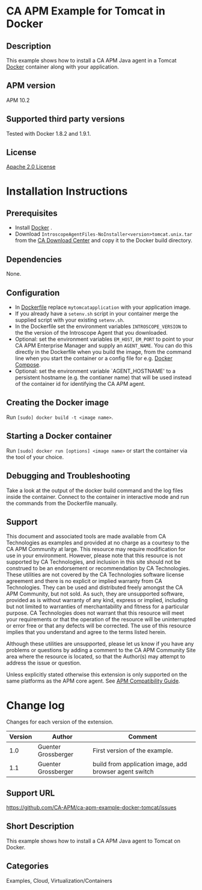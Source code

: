 # CA APM Example for Tomcat in Docker

## Description
This example shows how to install a CA APM Java agent in a Tomcat [Docker](http://www.docker.com/) container along with your application.

## APM version
APM 10.2

## Supported third party versions
Tested with Docker 1.8.2 and 1.9.1.

## License
[Apache 2.0 License](LICENSE)


# Installation Instructions

## Prerequisites
* Install [Docker](http://www.docker.com/) .
* Download ``IntroscopeAgentFiles-NoInstaller<version>tomcat.unix.tar`` from the [CA Download Center](http://support.ca.com) and copy it to the Docker build directory.

## Dependencies
None.

## Configuration
* In [Dockerfile](Dockerfile) replace ``mytomcatapplication`` with your application image.
* If you already have a `setenv.sh` script in your container merge the supplied script with your existing `setenv.sh`.
* In the Dockerfile set the environment variables ``INTROSCOPE_VERSION`` to the the version of the Introscope Agent that you downloaded.
* Optional: set the environment variables ``EM_HOST``, ``EM_PORT`` to point to your CA APM Enterprise Manager and supply an ``AGENT_NAME``. You can do this directly in the Dockerfile when you build the image, from the command line when you start the container or a config file for e.g. [Docker Compose](http://www.docker.com/products/docker-compose).
* Optional: set the environment variable `AGENT_HOSTNAME' to a persistent hostname (e.g. the contianer name) that will be used instead of the container id for identifying the CA APM agent.

## Creating the Docker image
Run ``[sudo] docker build -t <image name>``.

## Starting a Docker container
Run ``[sudo] docker run [options] <image name>`` or start the container via the tool of your choice.

## Debugging and Troubleshooting
Take a look at the output of the docker build command and the log files inside the container. Connect to the container in interactive mode and run the commands from the Dockerfile manually.

## Support
This document and associated tools are made available from CA Technologies as examples and provided at no charge as a courtesy to the CA APM Community at large. This resource may require modification for use in your environment. However, please note that this resource is not supported by CA Technologies, and inclusion in this site should not be construed to be an endorsement or recommendation by CA Technologies. These utilities are not covered by the CA Technologies software license agreement and there is no explicit or implied warranty from CA Technologies. They can be used and distributed freely amongst the CA APM Community, but not sold. As such, they are unsupported software, provided as is without warranty of any kind, express or implied, including but not limited to warranties of merchantability and fitness for a particular purpose. CA Technologies does not warrant that this resource will meet your requirements or that the operation of the resource will be uninterrupted or error free or that any defects will be corrected. The use of this resource implies that you understand and agree to the terms listed herein.

Although these utilities are unsupported, please let us know if you have any problems or questions by adding a comment to the CA APM Community Site area where the resource is located, so that the Author(s) may attempt to address the issue or question.

Unless explicitly stated otherwise this extension is only supported on the same platforms as the APM core agent. See [APM Compatibility Guide](http://www.ca.com/us/support/ca-support-online/product-content/status/compatibility-matrix/application-performance-management-compatibility-guide.aspx).


# Change log
Changes for each version of the extension.

Version | Author | Comment
--------|--------|--------
1.0 | Guenter Grossberger | First version of the example.
1.1 | Guenter Grossberger | build from application image, add browser agent switch

## Support URL
https://github.com/CA-APM/ca-apm-example-docker-tomcat/issues

## Short Description
This example shows how to install a CA APM Java agent to Tomcat on Docker.

## Categories
Examples, Cloud, Virtualization/Containers
